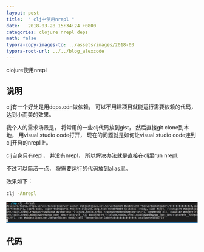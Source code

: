 ```yaml
---
layout: post
title:  " clj中使用nrepl "
date:   2018-03-28 15:34:24 +0800
categories: clojure nrepl deps
math: false
typora-copy-images-to: ../assets/images/2018-03
typora-root-url: ../../blog_alexcode
---
```

clojure使用nrepl


## 说明

clj有一个好处是用deps.edn做依赖， 可以不用建项目就能运行需要依赖的代码， 达到小而美的效果。 



我个人的需求场景是， 将常用的一些clj代码放到gist， 然后直接git clone到本地， 用visual studio code打开， 现在的问题就是如何让visual studio code连到clj开启的nrepl上。 



clj自身只有repl， 并没有nrepl， 所以解决办法就是直接在clj里run nrepl. 



不过可以简洁一点， 将需要运行的代码放到alias里。 



效果如下：

```bash
clj -Anrepl
```



![50DF8037-E107-4413-AE6B-0BEAF23DDC8A](/assets/images/2018-03/50DF8037-E107-4413-AE6B-0BEAF23DDC8A.png)



## 代码

<script src="https://gist.github.com/alexwanng/0327ed002ef964f71a0df4fc2c3bf439.js"></script>